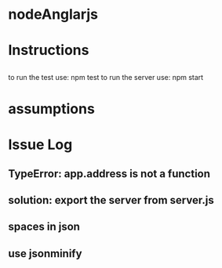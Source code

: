 # nodeAnglarjs

# Instructions
##
to run the test use: npm test
to run the server use: npm start

# assumptions 
##


# Issue Log
## TypeError: app.address is not a function
## solution: export the server from server.js 

## spaces in json 
## use jsonminify 